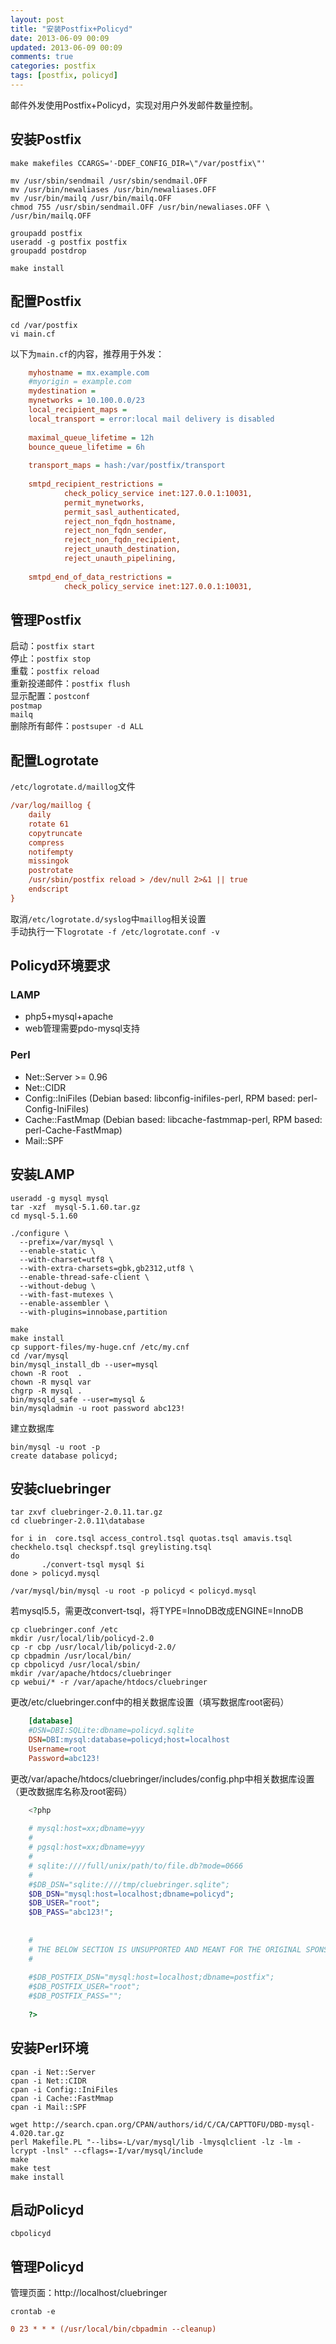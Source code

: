 ```yaml
---
layout: post
title: "安装Postfix+Policyd"
date: 2013-06-09 00:09
updated: 2013-06-09 00:09
comments: true
categories: postfix
tags: [postfix, policyd]
---
```


邮件外发使用Postfix+Policyd，实现对用户外发邮件数量控制。

<!--more-->

## 安装Postfix

	make makefiles CCARGS='-DDEF_CONFIG_DIR=\"/var/postfix\"'
	
	mv /usr/sbin/sendmail /usr/sbin/sendmail.OFF
	mv /usr/bin/newaliases /usr/bin/newaliases.OFF
	mv /usr/bin/mailq /usr/bin/mailq.OFF
	chmod 755 /usr/sbin/sendmail.OFF /usr/bin/newaliases.OFF \
	/usr/bin/mailq.OFF
	
	groupadd postfix
	useradd -g postfix postfix
	groupadd postdrop
	
	make install

## 配置Postfix

	cd /var/postfix
	vi main.cf

以下为`main.cf`的内容，推荐用于外发：

``` ini main.cf
	myhostname = mx.example.com
	#myorigin = example.com
	mydestination =
	mynetworks = 10.100.0.0/23
	local_recipient_maps =
	local_transport = error:local mail delivery is disabled
	
	maximal_queue_lifetime = 12h
	bounce_queue_lifetime = 6h
	
	transport_maps = hash:/var/postfix/transport
	
	smtpd_recipient_restrictions =
	        check_policy_service inet:127.0.0.1:10031,
	        permit_mynetworks,
	        permit_sasl_authenticated,
	        reject_non_fqdn_hostname,
	        reject_non_fqdn_sender,
	        reject_non_fqdn_recipient,
	        reject_unauth_destination,
	        reject_unauth_pipelining,
	
	smtpd_end_of_data_restrictions =
	        check_policy_service inet:127.0.0.1:10031,
```

## 管理Postfix

启动：`postfix start`  
停止：`postfix stop`  
重载：`postfix reload`  
重新投递邮件：`postfix flush`  
显示配置：`postconf`  
`postmap`  
`mailq`  
删除所有邮件：`postsuper -d ALL`  

## 配置Logrotate

`/etc/logrotate.d/maillog`文件

``` ini maillog
/var/log/maillog {
    daily
    rotate 61
    copytruncate
    compress
    notifempty
    missingok
    postrotate
    /usr/sbin/postfix reload > /dev/null 2>&1 || true
    endscript
}
```
取消`/etc/logrotate.d/syslog`中`maillog`相关设置  
手动执行一下`logrotate -f /etc/logrotate.conf -v`

## Policyd环境要求

### LAMP

- php5+mysql+apache
- web管理需要pdo-mysql支持

### Perl

- Net::Server >= 0.96
- Net::CIDR
- Config::IniFiles (Debian based: libconfig-inifiles-perl, RPM based: perl-Config-IniFiles)
- Cache::FastMmap (Debian based: libcache-fastmmap-perl, RPM based: perl-Cache-FastMmap)
- Mail::SPF

## 安装LAMP

	useradd -g mysql mysql
	tar -xzf  mysql-5.1.60.tar.gz
	cd mysql-5.1.60
	
	./configure \
	  --prefix=/var/mysql \
	  --enable-static \
	  --with-charset=utf8 \
	  --with-extra-charsets=gbk,gb2312,utf8 \
	  --enable-thread-safe-client \
	  --without-debug \
	  --with-fast-mutexes \
	  --enable-assembler \
	  --with-plugins=innobase,partition
	
	make
	make install
	cp support-files/my-huge.cnf /etc/my.cnf
	cd /var/mysql
	bin/mysql_install_db --user=mysql
	chown -R root  .
	chown -R mysql var
	chgrp -R mysql .
	bin/mysqld_safe --user=mysql &
	bin/mysqladmin -u root password abc123!

建立数据库

	bin/mysql -u root -p
	create database policyd;

## 安装cluebringer

	tar zxvf cluebringer-2.0.11.tar.gz
	cd cluebringer-2.0.11\database
	
	for i in  core.tsql access_control.tsql quotas.tsql amavis.tsql checkhelo.tsql checkspf.tsql greylisting.tsql
	do
	       ./convert-tsql mysql $i
	done > policyd.mysql
	
	/var/mysql/bin/mysql -u root -p policyd < policyd.mysql

若mysql5.5，需更改convert-tsql，将TYPE=InnoDB改成ENGINE=InnoDB

	cp cluebringer.conf /etc
	mkdir /usr/local/lib/policyd-2.0
	cp -r cbp /usr/local/lib/policyd-2.0/
	cp cbpadmin /usr/local/bin/
	cp cbpolicyd /usr/local/sbin/
	mkdir /var/apache/htdocs/cluebringer
	cp webui/* -r /var/apache/htdocs/cluebringer

更改/etc/cluebringer.conf中的相关数据库设置（填写数据库root密码）

``` ini cluebringer.conf
	[database]
	#DSN=DBI:SQLite:dbname=policyd.sqlite
	DSN=DBI:mysql:database=policyd;host=localhost
	Username=root
	Password=abc123!
```

更改/var/apache/htdocs/cluebringer/includes/config.php中相关数据库设置（更改数据库名称及root密码）

``` php config.php
	<?php
	
	# mysql:host=xx;dbname=yyy
	#
	# pgsql:host=xx;dbname=yyy
	#
	# sqlite:////full/unix/path/to/file.db?mode=0666
	#
	#$DB_DSN="sqlite:////tmp/cluebringer.sqlite";
	$DB_DSN="mysql:host=localhost;dbname=policyd";
	$DB_USER="root";
	$DB_PASS="abc123!";
	
	
	#
	# THE BELOW SECTION IS UNSUPPORTED AND MEANT FOR THE ORIGINAL SPONSOR OF V2
	#
	
	#$DB_POSTFIX_DSN="mysql:host=localhost;dbname=postfix";
	#$DB_POSTFIX_USER="root";
	#$DB_POSTFIX_PASS="";
	
	?>
```

## 安装Perl环境

	cpan -i Net::Server
	cpan -i Net::CIDR
	cpan -i Config::IniFiles
	cpan -i Cache::FastMmap
	cpan -i Mail::SPF
	
	wget http://search.cpan.org/CPAN/authors/id/C/CA/CAPTTOFU/DBD-mysql-4.020.tar.gz
	perl Makefile.PL "--libs=-L/var/mysql/lib -lmysqlclient -lz -lm -lcrypt -lnsl" --cflags=-I/var/mysql/include
	make
	make test
	make install

## 启动Policyd

	cbpolicyd

## 管理Policyd

管理页面：http://localhost/cluebringer

	crontab -e

``` ini crontab
0 23 * * * (/usr/local/bin/cbpadmin --cleanup)
```

